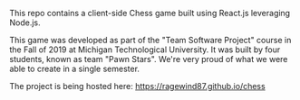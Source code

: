 This repo contains a client-side Chess game built using React.js leveraging Node.js.

This game was developed as part of the "Team Software Project" course in the Fall of 2019 at Michigan Technological University.
It was built by four students, known as team "Pawn Stars". We're very proud of what we were able to create in a single semester.

The project is being hosted here:
https://ragewind87.github.io/chess
